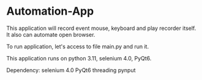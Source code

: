 # Automation-App
This application will record event mouse, keyboard and play recorder itself. It also can automate open browser.

To run application, let's access to file main.py and run it.

This application runs on python 3.11, selenium 4.0, PyQt6.

Dependency: 
    selenium 4.0
    PyQt6
    threading
    pynput  
